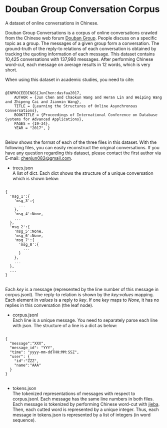 # Douban Group Conversation Corpus #
A dataset of online conversations in Chinese.

Douban Group Conversations is a corpus of online conversations crawled from the Chinese web forum [Douban Group](https://www.douban.com/group). People discuss on a specific topic as a group. The messages of a given group form a conversation. The ground-truth of the reply-to relations of each conversation is obtained by tracking the quoting information of each message. This dataset contains 10,425 conversations with 137,980 messages. After performing Chinese word-cut, each message on average results in 12 words, which is very short.


When using this dataset in academic studies, you need to cite:

<pre>
<code>
@INPROCEEDINGS{JunChen:dasfaa2017, 
	AUTHOR = {Jun Chen and Chaokun Wang and Heran Lin and Weiping Wang and Zhipeng Cai and Jianmin Wang}, 
	TITLE = {Learning the Structures of Online Asynchronous Conversations}, 
	BOOKTITLE = {Proceedings of International Conference on Database Systems for Advanced Applications}, 
	PAGES = {19-34}, 
	YEAR = "2017", }
</code>
</pre>

Below shows the format of each of the three files in this dataset. With the following files, you can easily reconstruct the original conversations. If you have any question regarding this dataset, please contact the first author via E-mail: chenjun082@gmail.com. 


* trees.json  
A list of dict. Each dict shows the structure of a unique conversation which is shown below:
<pre>
<code>
{
  'msg_1':{
    'msg_3':{
      ...
    },
    'msg_4':None,
    ...
  },
  'msg_2':{
    'msg_5':None,
    'msg_6':None,
    'msg_7':{
      'msg_8':{
        ...
      }
    },
    ...
  },
  ...
}
</code>
</pre>

Each *key* is a message (represented by the line number of this message in corpus.jsonl). The reply-to relation is shown by the *key:values* mapping. Each element in *values* is a reply to *key*. If one *key* maps to *None*, it has no replies in this conversation (the leaf node). 


* corpus.jsonl  
Each line is a unique message. You need to separately parse each line with json. The structure of a line is a dict as below:

<pre>
<code>
{
  "message":"XXX",
  "message_id": "YYY",
  "time": "yyyy-mm-ddTHH:MM:SSZ",
  "user": {
    "id":"ZZZ",
    "name":"AAA"
  }
}
</code>
</pre>


* tokens.json  
The tokenized representations of messages with respect to corpus.jsonl. Each message has the same line numbers in both files. Each message is tokenized by performing Chinese word-cut with [jieba](https://github.com/fxsjy/jieba). Then, each cutted word is represented by a unique integer. Thus, each message in tokens.json is represented by a list of integers (in word sequence).


